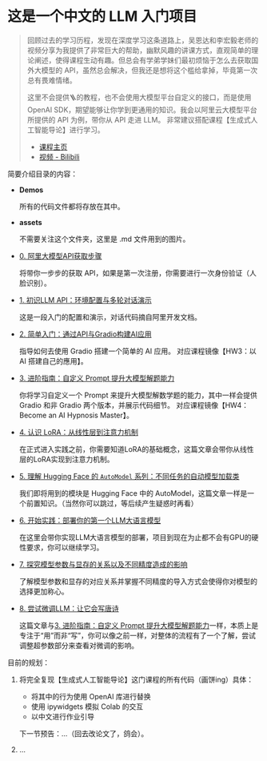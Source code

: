 # 这是一个中文的 LLM 入门项目

> 回顾过去的学习历程，发现在深度学习这条道路上，吴恩达和李宏毅老师的视频分享为我提供了非常巨大的帮助，幽默风趣的讲课方式，直观简单的理论阐述，使得课程生动有趣。但总会有学弟学妹们最初烦恼于怎么去获取国外大模型的 API，虽然总会解决，但我还是想将这个槛给拿掉，毕竟第一次总有畏难情绪。
>
> 这里不会提供🪜的教程，也不会使用大模型平台自定义的接口，而是使用 OpenAI SDK，期望能够让你学到更通用的知识。我会以阿里云大模型平台所提供的 API 为例，带你从 API 走进 LLM。
> 非常建议搭配课程【生成式人工智能导论】进行学习。
>
> - [课程主页](https://speech.ee.ntu.edu.tw/~hylee/genai/2024-spring.php)
> - [视频 - Bilibili](https://www.bilibili.com/video/BV1BJ4m1e7g8)
>

简要介绍目录的内容：

- **Demos**

  所有的代码文件都将存放在其中。

- **assets**

  不需要关注这个文件夹，这里是 .md 文件用到的图片。

- [0. 阿里大模型API获取步骤](https://github.com/Hoper-J/LLM-Guide-and-Demos/blob/master/0.%20阿里大模型API获取步骤.md)

  将带你一步步的获取 API，如果是第一次注册，你需要进行一次身份验证（人脸识别）。

- [1. 初识LLM API：环境配置与多轮对话演示](https://github.com/Hoper-J/LLM-Guide-and-Demos/blob/master/1.%20初识LLM%20API：环境配置与多轮对话演示.md)

  这是一段入门的配置和演示，对话代码摘自阿里开发文档。

- [2. 简单入门：通过API与Gradio构建AI应用](https://github.com/Hoper-J/LLM-Guide-and-Demos/blob/master/2.%20简单入门：通过API与Gradio构建AI应用.md)

  指导如何去使用 Gradio 搭建一个简单的 AI 应用。
  对应课程镜像【HW3：以 AI 搭建自己的應用】。

- [3. 进阶指南：自定义 Prompt 提升大模型解题能力](https://github.com/Hoper-J/LLM-Guide-and-Demos/blob/master/3.%20进阶指南：自定义%20Prompt%20提升大模型解题能力.md)

  你将学习自定义一个 Prompt 来提升大模型解数学题的能力，其中一样会提供 Gradio 和非 Gradio 两个版本，并展示代码细节。
  对应课程镜像【HW4：Become an AI Hypnosis Master】。

- [4. 认识 LoRA：从线性层到注意力机制](https://github.com/Hoper-J/LLM-Guide-and-Demos-zh_CN/blob/master/4.%20认识%20LoRA：从线性层到注意力机制.md)

  在正式进入实践之前，你需要知道LoRA的基础概念，这篇文章会带你从线性层的LoRA实现到注意力机制。

- [5. 理解 Hugging Face 的 `AutoModel` 系列：不同任务的自动模型加载类](https://github.com/Hoper-J/LLM-Guide-and-Demos-zh_CN/blob/master/5.%20理解%20Hugging%20Face%20的%20%60AutoModel%60%20系列：不同任务的自动模型加载类.md)

  我们即将用到的模块是 Hugging Face 中的 AutoModel，这篇文章一样是一个前置知识。（当然你可以跳过，等后续产生疑惑时再看）

- [6. 开始实践：部署你的第一个LLM大语言模型](https://github.com/Hoper-J/LLM-Guide-and-Demos-zh_CN/blob/master/6.%20开始实践：部署你的第一个LLM大语言模型.md)

  在这里会带你实现LLM大语言模型的部署，项目到现在为止都不会有GPU的硬性要求，你可以继续学习。

- [7. 探究模型参数与显存的关系以及不同精度造成的影响](https://github.com/Hoper-J/LLM-Guide-and-Demos-zh_CN/blob/master/7.%20探究模型参数与显存的关系以及不同精度造成的影响.md)
  
  了解模型参数和显存的对应关系并掌握不同精度的导入方式会使得你对模型的选择更加称心。
  
- [8. 尝试微调LLM：让它会写唐诗]()
  
  这篇文章与[3. 进阶指南：自定义 Prompt 提升大模型解题能力](https://github.com/Hoper-J/LLM-Guide-and-Demos-zh_CN/blob/master/3.%20进阶指南：自定义%20Prompt%20提升大模型解题能力.md)一样，本质上是专注于“用”而非“写”，你可以像之前一样，对整体的流程有了一个了解，尝试调整超参数部分来查看对微调的影响。
  
  

目前的规划：

1. 将完全复现【生成式人工智能导论】这门课程的所有代码（画饼ing）具体：

   - 将其中的行为使用 OpenAI 库进行替换
   - 使用 ipywidgets 模拟 Colab 的交互
   - 以中文进行作业引导

   下一节预告：...（回去改论文了，鸽会）。

2. ...